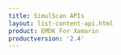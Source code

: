 ```yaml
---
title: SimulScan APIs
layout: list-content-api.html
product: EMDK For Xamarin
productversion: '2.4'
---
```

















